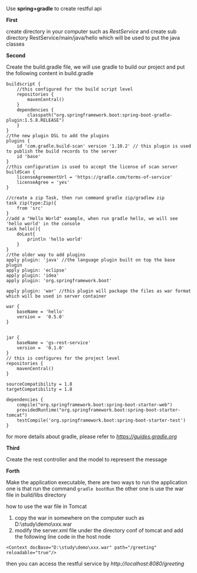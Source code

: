 Use **spring+gradle** to create restful api

**First**

create directory in your computer such as _RestService_
and create sub directory RestService/main/java/hello which will
be used to put the java classes

**Second**

Create the build.gradle file, we will use gradle to build
our project and put the following content in build.gradle


```
buildscript {
    //this configured for the build script level
    repositories {
        mavenCentral()
    }
    dependencies {
        classpath("org.springframework.boot:spring-boot-gradle-plugin:1.5.8.RELEASE")
    }
}
//the new plugin DSL to add the plugins
plugins {
    id 'com.gradle.build-scan' version '1.10.2' // this plugin is used to publish the build records to the server
    id 'base'
}
//this configuration is used to accept the license of scan server
buildScan {
    licenseAgreementUrl = 'https://gradle.com/terms-of-service'
    licenseAgree = 'yes'
}

//create a zip Task, then run command gradle zip/gradlew zip
task zip(type:Zip){
    from 'src'
}
//add a "Hello World" example, when run gradle hello, we will see 'hello world' in the console
task hello(){
    doLast{
        println 'hello world'
    }
}
//the older way to add plugins
apply plugin: 'java' //the language plugin built on top the base plugin
apply plugin: 'eclipse'
apply plugin: 'idea'
apply plugin: 'org.springframework.boot'

apply plugin: 'war' //this plugin will package the files as war format which will be used in server container

war {
    baseName = 'hello'
    version =  '0.5.0'
}


jar {
    baseName = 'gs-rest-service'
    version =  '0.1.0'
}
// this is configures for the project level
repositories {
    mavenCentral()
}

sourceCompatibility = 1.8
targetCompatibility = 1.8

dependencies {
    compile("org.springframework.boot:spring-boot-starter-web")
    providedRuntime("org.springframework.boot:spring-boot-starter-tomcat")
    testCompile('org.springframework.boot:spring-boot-starter-test')
}
```
for more details about gradle, please refer to _https://guides.gradle.org_

**Third**

Create the rest controller and the model to represent the message

**Forth**

Make the application executable, there are two ways to run the application
one is that run the command ```gradle bootRun```
the other one is use the war file in build/libs directory

how to use the war file in Tomcat
1.  copy the war in somewhere on the computer such as D:\study\demo\xxx.war
2.  modify the server.xml file under the directory conf of tomcat and 
add the following line code in the host node

```<Context docBase="D:\study\demo\xxx.war" path="/greeting" reloadable="true"/>```

then you can access the restful service by 
_http://localhost:8080/greeting_
